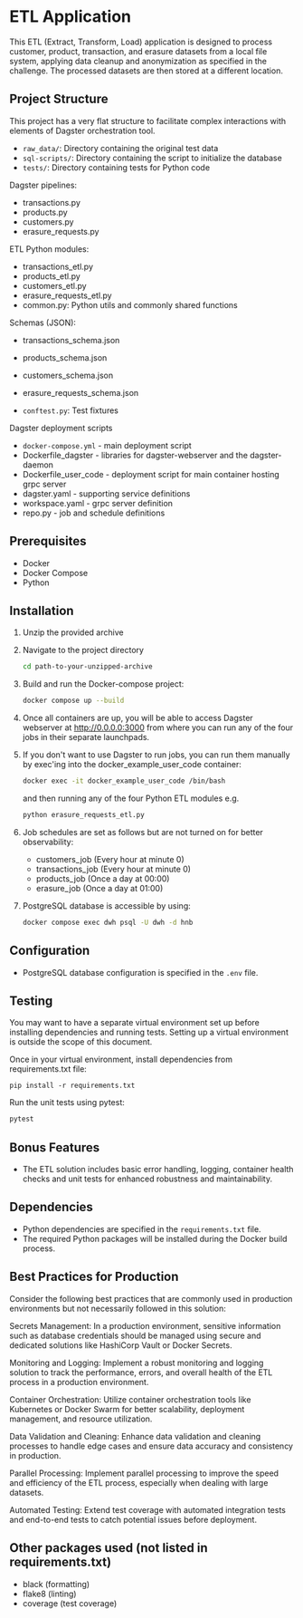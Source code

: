 # ETL Application

This ETL (Extract, Transform, Load) application is designed to process customer, product, transaction, and erasure datasets from a local file system, applying data cleanup and anonymization as specified in the challenge. The processed datasets are then stored at a different location.




## Project Structure

This project has a very flat structure to facilitate complex interactions with elements of Dagster orchestration tool.

- `raw_data/`: Directory containing the original test data 
- `sql-scripts/`: Directory containing the script to initialize the database
- `tests/`: Directory containing tests for Python code


Dagster pipelines:
- transactions.py
- products.py
- customers.py
- erasure_requests.py

ETL Python modules:
- transactions_etl.py
- products_etl.py
- customers_etl.py
- erasure_requests_etl.py
- common.py: Python utils and commonly shared functions

Schemas (JSON):
- transactions_schema.json
- products_schema.json
- customers_schema.json
- erasure_requests_schema.json


- `conftest.py`: Test fixtures

Dagster deployment scripts
- `docker-compose.yml` - main deployment script 
- Dockerfile_dagster - libraries for dagster-webserver and the dagster-daemon
- Dockerfile_user_code - deployment script for main container hosting grpc server
- dagster.yaml - supporting service definitions
- workspace.yaml - grpc server definition
- repo.py - job and schedule definitions


## Prerequisites

- Docker
- Docker Compose
- Python

## Installation

1. Unzip the provided archive
2. Navigate to the project directory
    ```bash
    cd path-to-your-unzipped-archive
    ```
   
3. Build and run the Docker-compose project:

    ```bash
    docker compose up --build
    ```

4. Once all containers are up, you will be able to access Dagster webserver at http://0.0.0.0:3000
from where you can run any of the four jobs in their separate launchpads. 


5.  If you don't want to use Dagster to run jobs, you can run them manually by exec'ing into the docker_example_user_code container:

    ```bash
    docker exec -it docker_example_user_code /bin/bash   
    ```
   
    and then running any of the four Python ETL modules e.g.

    ```bash
    python erasure_requests_etl.py 
    ```


6. Job schedules are set as follows but are not turned on for better observability:

    - customers_job (Every hour at minute 0)
    - transactions_job (Every hour at minute 0)
    - products_job (Once a day at 00:00)
    - erasure_job (Once a day at 01:00)


7. PostgreSQL database is accessible by using:

    ```bash
    docker compose exec dwh psql -U dwh -d hnb
    ```


## Configuration

- PostgreSQL database configuration is specified in the `.env` file.

## Testing

You may want to have a separate virtual environment set up before installing dependencies and running tests.
Setting up a virtual environment is outside the scope of this document.

Once in your virtual environment, install dependencies from requirements.txt file:

    pip install -r requirements.txt

Run the unit tests using pytest:

   ```bash
   pytest
   ```

## Bonus Features

- The ETL solution includes basic error handling, logging, container health checks and unit tests for enhanced robustness and maintainability.

## Dependencies

- Python dependencies are specified in the `requirements.txt` file.
- The required Python packages will be installed during the Docker build process.

## Best Practices for Production

Consider the following best practices that are commonly used in production environments but not necessarily followed in this solution:

Secrets Management: In a production environment, sensitive information such as database credentials should be managed using secure and dedicated solutions like HashiCorp Vault or Docker Secrets.

Monitoring and Logging: Implement a robust monitoring and logging solution to track the performance, errors, and overall health of the ETL process in a production environment.

Container Orchestration: Utilize container orchestration tools like Kubernetes or Docker Swarm for better scalability, deployment management, and resource utilization.

Data Validation and Cleaning: Enhance data validation and cleaning processes to handle edge cases and ensure data accuracy and consistency in production.

Parallel Processing: Implement parallel processing to improve the speed and efficiency of the ETL process, especially when dealing with large datasets.

Automated Testing: Extend test coverage with automated integration tests and end-to-end tests to catch potential issues before deployment.


## Other packages used (not listed in requirements.txt)

- black (formatting)
- flake8 (linting)
- coverage (test coverage)



